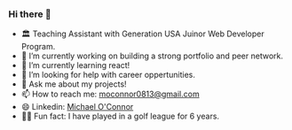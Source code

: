 ### Hi there 👋

- 🏛️ Teaching Assistant with Generation USA Juinor Web Developer Program.
- 🔭 I’m currently working on building a strong portfolio and peer network.
- 🌱 I’m currently learning react!
- 🤔 I’m looking for help with career oppertunities.
- 💬 Ask me about my projects!
- 📫 How to reach me: moconnor0813@gmail.com
- 😄 Linkedin: [Michael O'Connor](https://www.linkedin.com/in/michael-o-connor-b79005200/)
- 🏌️‍♂️ Fun fact: I have played in a golf league for 6 years.

